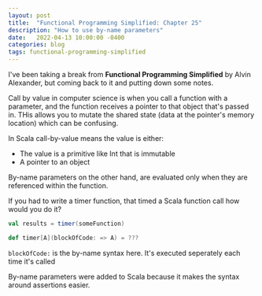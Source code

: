 ```yaml
---
layout: post
title:  "Functional Programming Simplified: Chapter 25"
description: "How to use by-name parameters"
date:   2022-04-13 10:00:00 -0400
categories: blog
tags: functional-programming-simplified
---
```


I've been taking a break from **Functional Programming Simplified** by Alvin Alexander, but coming back to it and putting down some notes.

Call by value in computer science is when you call a function with a parameter, and the function receives a pointer to that object that's passed in.  THis allows you to mutate the shared state (data at the pointer's memory location) which can be confusing.

In Scala call-by-value means the value is either:
* The value is a primitive like Int that is immutable
* A pointer to an object

By-name parameters on the other hand, are evaluated only when they are referenced within the function.

If you had to write a timer function, that timed a Scala function call how would you do it?
```scala
val results = timer(someFunction)
```

```scala
def timer[A](blockOfCode: => A) = ???
```

`blockOfCode:` is the by-name syntax here.  It's executed seperately each time it's called

By-name parameters were added to Scala because it makes the syntax around assertions easier.
